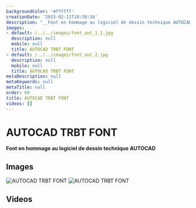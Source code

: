 ```yaml
---
backgroundColor: '#ffffff'
creationDate: '2015-02-11T19:38:34'
description: "__Font en hommage au logiciel de dessin technique AUTOCAD__\r\n\r\n"
images:
- default: /../../images/font_aut_1_1.jpg
  description: null
  mobile: null
  title: AUTOCAD TRBT FONT
- default: /../../images/font_aut_2.jpg
  description: null
  mobile: null
  title: AUTOCAD TRBT FONT
metaDescription: null
metaKeywords: null
metaTitle: null
order: 68
title: AUTOCAD TRBT FONT
videos: []
---
```


# AUTOCAD TRBT FONT

__Font en hommage au logiciel de dessin technique AUTOCAD__



## Images

![AUTOCAD TRBT FONT](/../../images/font_aut_1_1.jpg)
![AUTOCAD TRBT FONT](/../../images/font_aut_2.jpg)

## Videos
